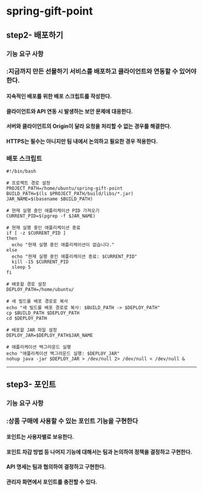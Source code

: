 # spring-gift-point

## step2- 배포하기

### 기능 요구 사항
### :지금까지 만든 선물하기 서비스를 배포하고 클라이언트와 연동할 수 있어야 한다.

#### 지속적인 배포를 위한 배포 스크립트를 작성한다.
#### 클라이언트와 API 연동 시 발생하는 보안 문제에 대응한다.
#### 서버와 클라이언트의 Origin이 달라 요청을 처리할 수 없는 경우를 해결한다.
#### HTTPS는 필수는 아니지만 팀 내에서 논의하고 필요한 경우 적용한다.

###
### 배포 스크립트
```
#!/bin/bash

# 프로젝트 경로 설정
PROJECT_PATH=/home/ubuntu/spring-gift-point
BUILD_PATH=$(ls $PROJECT_PATH/build/libs/*.jar)
JAR_NAME=$(basename $BUILD_PATH)

# 현재 실행 중인 애플리케이션 PID 가져오기
CURRENT_PID=$(pgrep -f $JAR_NAME)

# 현재 실행 중인 애플리케이션 종료
if [ -z $CURRENT_PID ]
then
  echo "현재 실행 중인 애플리케이션이 없습니다."
else
  echo "현재 실행 중인 애플리케이션 종료: $CURRENT_PID"
  kill -15 $CURRENT_PID
  sleep 5
fi

# 배포할 경로 설정
DEPLOY_PATH=/home/ubuntu/

# 새 빌드를 배포 경로로 복사
echo "새 빌드를 배포 경로로 복사: $BUILD_PATH -> $DEPLOY_PATH"
cp $BUILD_PATH $DEPLOY_PATH
cd $DEPLOY_PATH

# 배포할 JAR 파일 설정
DEPLOY_JAR=$DEPLOY_PATH$JAR_NAME

# 애플리케이션 백그라운드 실행
echo "애플리케이션 백그라운드 실행: $DEPLOY_JAR"
nohup java -jar $DEPLOY_JAR > /dev/null 2> /dev/null < /dev/null &

```
-------------------------------------------------

## step3- 포인트


### 기능 요구 사항
### :상품 구매에 사용할 수 있는 포인트 기능을 구현한다

#### 포인트는 사용자별로 보유한다.
#### 포인트 차감 방법 등 나머지 기능에 대해서는 팀과 논의하여 정책을 결정하고 구현한다.
#### API 명세는 팀과 협의하여 결정하고 구현한다.
#### 관리자 화면에서 포인트를 충전할 수 있다.
